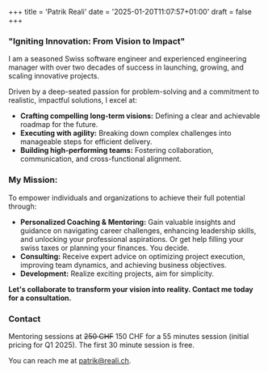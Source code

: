 +++
title = 'Patrik Reali'
date = '2025-01-20T11:07:57+01:00'
draft = false
+++

### "Igniting Innovation: From Vision to Impact"


I am a seasoned Swiss software engineer and experienced engineering manager with over two decades of success in launching, growing, and scaling innovative projects.

Driven by a deep-seated passion for problem-solving and a commitment to realistic, impactful solutions, I excel at:

*   **Crafting compelling long-term visions:** Defining a clear and achievable roadmap for the future.
*   **Executing with agility:** Breaking down complex challenges into manageable steps for efficient delivery.
*   **Building high-performing teams:** Fostering collaboration, communication, and cross-functional alignment.

### My Mission:

To empower individuals and organizations to achieve their full potential through:

*   **Personalized Coaching & Mentoring:** Gain valuable insights and guidance on navigating career challenges, enhancing leadership skills, and unlocking your professional aspirations. Or get help filling your swiss taxes or planning your finances. You decide.
*   **Consulting:** Receive expert advice on optimizing project execution, improving team dynamics, and achieving business objectives.
*   **Development:** Realize exciting projects, aim for simplicity.

**Let's collaborate to transform your vision into reality. Contact me today for a consultation.**


### Contact

Mentoring sessions at ~~250 CHF~~ 150 CHF for a 55 minutes session (initial pricing for Q1 2025). The first 30 minute session is free.

You can reach me at patrik@reali.ch.
